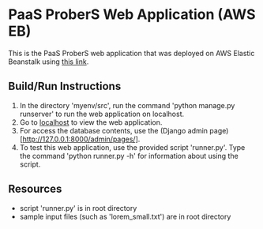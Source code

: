 # PaaS ProberS Web Application (AWS EB)
This is the PaaS ProberS web application that was deployed on AWS Elastic Beanstalk using [this link](http://django-env-2.scjmcuzpgp.us-west-2.elasticbeanstalk.com/).

## Build/Run Instructions
1. In the directory 'myenv/src', run the command 'python manage.py runserver' to run the web application on localhost.
2. Go to [localhost](http://127.0.0.1:8000/) to view the web application.
3. For access the database contents, use the (Django admin page)[http://127.0.0.1:8000/admin/pages/].
4. To test this web application, use the provided script 'runner.py'.
   Type the command 'python runner.py -h' for information about using the script.

## Resources
* script 'runner.py' is in root directory
* sample input files (such as 'lorem_small.txt') are in root directory
